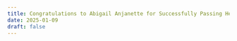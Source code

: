 ```yaml
---
title: Congratulations to Abigail Anjanette for Successfully Passing Her Thesis Proposal Defense!
date: 2025-01-09
draft: false
---
```

